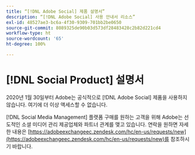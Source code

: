 ```yaml
---
title: “[!DNL Adobe Social] 제품 설명서”
description: “[!DNL Adobe Social] 사용 안내서 리소스”
exl-id: 48527ae3-bc6a-4f30-9309-701bb2be0650
source-git-commit: 8089325de90b03d573df28483428c2b82d221cd4
workflow-type: ht
source-wordcount: '65'
ht-degree: 100%

---
```


# [!DNL Social Product] 설명서

2020년 1월 30일부터 Adobe는 공식적으로 [!DNL Adobe Social] 제품을 사용하지 않습니다. 여기에 더 이상 액세스할 수 없습니다.

[!DNL Social Media Management] 플랫폼 구매를 원하는 고객을 위해 Adobe는 선도적인 소셜 미디어 관리 제공업체와 파트너 관계를 맺고 있습니다. 연락을 원하면 자세한 내용은 [https://adobeexchangeec.zendesk.com/hc/en-us/requests/new](https://adobeexchangeec.zendesk.com/hc/en-us/requests/new)를 참조하시기 바랍니다.
